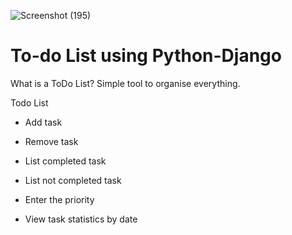 ![Screenshot (195)](https://user-images.githubusercontent.com/102576944/230419792-2617a089-3632-4144-b33a-d00622e9ba62.png)
# To-do List using Python-Django
What is a ToDo List? Simple tool to organise everything.


Todo List
+ Add task

+ Remove task

+ List completed task

+ List not completed task

+ Enter the priority

+ View task statistics by date
